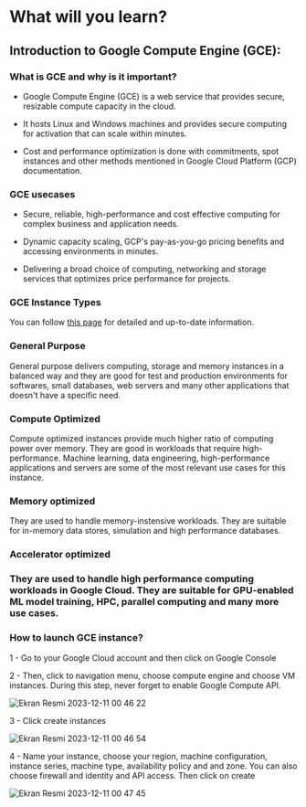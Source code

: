 # What will you learn?

## Introduction to Google Compute Engine (GCE):

### What is GCE and why is it important?

- Google Compute Engine (GCE) is a web service that provides secure, resizable compute capacity in the cloud.

- It hosts Linux and Windows machines and provides secure computing for activation that can scale within minutes.

- Cost and performance optimization is done with commitments, spot instances and other methods mentioned in Google Cloud Platform (GCP) documentation.

### GCE usecases

- Secure, reliable, high-performance and cost effective computing for complex business and application needs.

- Dynamic capacity scaling, GCP's pay-as-you-go pricing benefits and accessing environments in minutes.

- Delivering a broad choice of computing, networking and storage services that optimizes price performance for projects.

### GCE Instance Types

You can follow [this page](https://cloud.google.com/compute/docs/machine-resource) for detailed and up-to-date information.

### General Purpose

General purpose delivers computing, storage and memory instances in a balanced way and they are good for test and production environments for softwares, small databases, web servers and many other applications that doesn't have a specific need.

### Compute Optimized

Compute optimized instances provide much higher ratio of computing power over memory. They are good in workloads that require high-performance. Machine learning, data engineering, high-performance applications and servers are some of the most relevant use cases for this instance.

### Memory optimized

They are used to handle memory-instensive workloads. They are suitable for in-memory data stores, simulation and high performance databases.

### Accelerator optimized

### They are used to handle high performance computing workloads in Google Cloud. They are suitable for GPU-enabled ML model training, HPC, parallel computing and many more use cases.

### How to launch GCE instance?

1 - Go to your Google Cloud account and then click on Google Console

2 - Then, click to navigation menu, choose compute engine and choose VM instances. During this step, never forget to enable Google Compute API.

![Ekran Resmi 2023-12-11 00 46 22](https://github.com/Killpit/gcp-zero-to-hero/assets/57031187/5c9bc973-3b7d-49f6-bb46-fe5721bf2b15)

3 - Click create instances 

![Ekran Resmi 2023-12-11 00 46 54](https://github.com/Killpit/gcp-zero-to-hero/assets/57031187/efcd6fc9-99d6-4bf0-a8dc-a31918b9d45a)

4 - Name your instance, choose your region, machine configuration, instance series, machine type, availability policy and and zone. You can also choose firewall and identity and API access. Then click on create

![Ekran Resmi 2023-12-11 00 47 45](https://github.com/Killpit/gcp-zero-to-hero/assets/57031187/cbc50ac2-bbfb-4f9a-9505-c0df8ee214fa)
